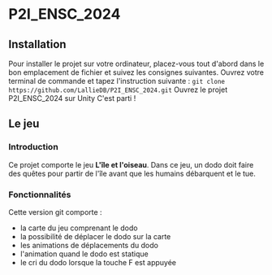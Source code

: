 # P2I_ENSC_2024

## Installation
Pour installer le projet sur votre ordinateur, placez-vous tout d'abord dans le bon emplacement de fichier et suivez les consignes suivantes.
Ouvrez votre terminal de commande et tapez l'instruction suivante : 
`git clone https://github.com/LallieDB/P2I_ENSC_2024.git`
Ouvrez le projet P2I_ENSC_2024 sur Unity
C'est parti ! 

## Le jeu
### Introduction
Ce projet comporte le jeu **L'île et l'oiseau**. 
Dans ce jeu, un dodo doit faire des quêtes pour partir de l'île avant que les humains débarquent et le tue.


### Fonctionnalités
Cette version git comporte :
- la carte du jeu comprenant le dodo
- la possibilité de déplacer le dodo sur la carte
- les animations de déplacements du dodo
- l'animation quand le dodo est statique
- le cri du dodo lorsque la touche F est appuyée

